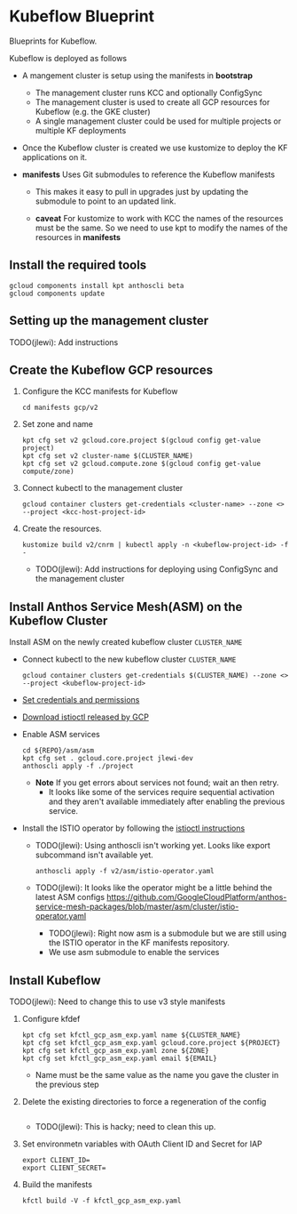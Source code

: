 # Kubeflow Blueprint

Blueprints for Kubeflow.

Kubeflow is deployed as follows

* A mangement cluster is setup using the manifests in **bootstrap**
  * The management cluster runs KCC and optionally ConfigSync
  * The management cluster is used to create all GCP resources for Kubeflow (e.g. the GKE cluster)
  * A single management cluster could be used for multiple projects or multiple KF deployments

* Once the Kubeflow cluster is created we use kustomize to deploy the KF applications on it.

* **manifests** Uses Git submodules to reference the Kubeflow manifests

  * This makes it easy to pull in upgrades just by updating the submodule to point to
    an updated link.

  * **caveat** For kustomize to work with KCC the names of the resources must be the same.
    So we need to use kpt to modify the names of the resources in **manifests**

## Install the required tools

```
gcloud components install kpt anthoscli beta
gcloud components update
```

## Setting up the management cluster

TODO(jlewi): Add instructions

## Create the Kubeflow GCP resources

1. Configure the KCC manifests for Kubeflow
 
   ```
   cd manifests gcp/v2
   ```

1. Set zone and name
   
   ```
   kpt cfg set v2 gcloud.core.project $(gcloud config get-value project)
   kpt cfg set v2 cluster-name $(CLUSTER_NAME)
   kpt cfg set v2 gcloud.compute.zone $(gcloud config get-value compute/zone)
   ```

1. Connect kubectl to the management cluster

 
   ```
   gcloud container clusters get-credentials <cluster-name> --zone <> --project <kcc-host-project-id>
   ```

1. Create the resources.

   ```
   kustomize build v2/cnrm | kubectl apply -n <kubeflow-project-id> -f -
   ```

   * TODO(jlewi): Add instructions for deploying using ConfigSync and the management cluster

##  Install Anthos Service Mesh(ASM) on the Kubeflow Cluster 

Install ASM on the newly created kubeflow cluster `CLUSTER_NAME`

* Connect kubectl to the new kubeflow cluster `CLUSTER_NAME`

  `gcloud container clusters get-credentials $(CLUSTER_NAME) --zone <> --project <kubeflow-project-id>`

* [Set credentials and permissions](https://cloud.google.com/service-mesh/docs/gke-install-existing-cluster#set_credentials_and_permissions)

* [Download istioctl released by GCP](https://cloud.google.com/service-mesh/docs/gke-install-existing-cluster#download_the_installation_file)


* Enable ASM services

  ```
  cd ${REPO}/asm/asm
  kpt cfg set . gcloud.core.project jlewi-dev 
  anthoscli apply -f ./project
  ```

  * **Note** If you get errors about services not found; wait an then retry.
    * It looks like some of the services require sequential activation and they aren't
      available immediately after enabling the previous service.


* Install the ISTIO operator by following the [istioctl instructions](https://github.com/kubeflow/manifests/tree/master/gcp/v2#step-2-install-asm)

  
  * TODO(jlewi): Using anthoscli isn't working yet. Looks like export subcommand isn't available yet.

    ```
    anthoscli apply -f v2/asm/istio-operator.yaml
    ```

  * TODO(jlewi): It looks like the operator might be a little behind the latest ASM configs
    https://github.com/GoogleCloudPlatform/anthos-service-mesh-packages/blob/master/asm/cluster/istio-operator.yaml

    * TODO(jlewi): Right now asm is a submodule but we are still using the ISTIO operator in the KF manifests repository.
    * We use asm submodule to enable the services

## Install Kubeflow

TODO(jlewi): Need to change this to use v3 style manifests

1. Configure kfdef

   ```
   kpt cfg set kfctl_gcp_asm_exp.yaml name ${CLUSTER_NAME}
   kpt cfg set kfctl_gcp_asm_exp.yaml gcloud.core.project ${PROJECT}
   kpt cfg set kfctl_gcp_asm_exp.yaml zone ${ZONE}
   kpt cfg set kfctl_gcp_asm_exp.yaml email ${EMAIL}
   ```

   * Name must be the same value as the name you gave the cluster in the previous step

1. Delete the existing directories to force a regeneration of the config

   ```
   ```

   * TODO(jlewi): This is hacky; need to clean this up.


1. Set environmetn variables with OAuth Client ID and Secret for IAP

   ```
   export CLIENT_ID=
   export CLIENT_SECRET=
   ```

1. Build the manifests

   ```
   kfctl build -V -f kfctl_gcp_asm_exp.yaml
   ```